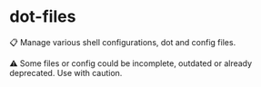 dot-files
=========

:clipboard: Manage various shell configurations, dot and config files.

:warning: Some files or config could be incomplete, outdated or already deprecated. Use with caution.
